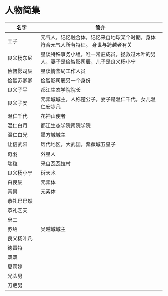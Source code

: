 # 人物简集

|<div style="width: 90px;">名字</div>    | 简介  |
| ---   | ---    |
| 王子    |元气人，记忆融合体，记忆来自地球某个时期，身体符合元气人所有特征。  身世与跨越者有关|
| 良义杨东尼  | 星谈特殊事务小组，唯一常驻成员，拯救过木叶的男人，妻子是俭智影司辰，儿子是良义杨小宁 |
| 俭智影司辰  | 星谈情鉴局工作人员 |
| 俭智苏卿卿  | 俭智影司辰另一个身份 |
| 良义子平  | 都江生态学院院长 |
| 良义子安  | 元素城城主，人称楚公子，妻子是温仁千代，女儿温仁安步凡 |
| 温仁千代  | 花神山使者 |
| 温仁白月  | 都江生态学院南院学院 |
| 温仁白光  | 墨方城城主 |
| 让信武阳  | 历代地区，大武国，紫薇城五皇子 |
| 奇羽  | 外星人 |
| 端粒  | 来自瓦瓦拉村 |
| 良义杨小宁  | 衍天术 |
| 白良辰  | 元素体 |
| 青景  | 元素体 |
| 恭礼巴巴然  | |
| 恭礼艺天  |  |  
| 忠二 |  |
| 苏绍  | 吴越城城主 |
| 良义杨叶凡 |  |
| 德雷特 |  |
| 双双 |  |
| 夏雨婷 |  |
| 光头男 | |
| 刀疤男| |